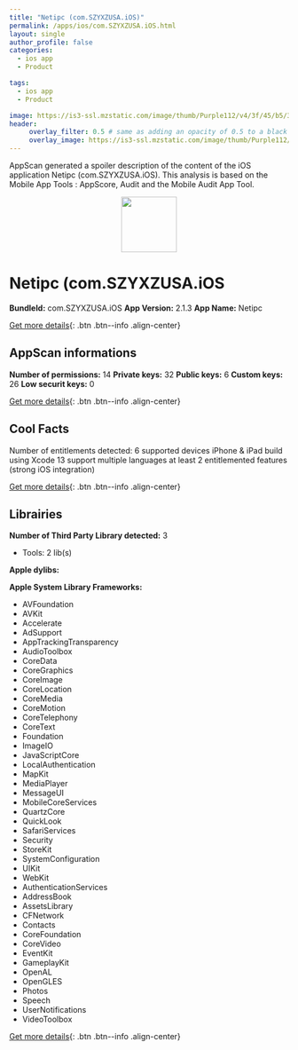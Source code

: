 ```yaml
---
title: "Netipc (com.SZYXZUSA.iOS)"
permalink: /apps/ios/com.SZYXZUSA.iOS.html
layout: single
author_profile: false
categories: 
  - ios app 
  - Product 

tags: 
  - ios app 
  - Product 

image: https://is3-ssl.mzstatic.com/image/thumb/Purple112/v4/3f/45/b5/3f45b562-4a8e-ba08-99be-18c42b0396ae/AppIcon-1x_U007emarketing-0-8-0-0-85-220.png/512x512bb.jpg
header: 
     overlay_filter: 0.5 # same as adding an opacity of 0.5 to a black background
     overlay_image: https://is3-ssl.mzstatic.com/image/thumb/Purple112/v4/3f/45/b5/3f45b562-4a8e-ba08-99be-18c42b0396ae/AppIcon-1x_U007emarketing-0-8-0-0-85-220.png/512x512bb.jpg
---
```

AppScan generated a spoiler description of the content of the iOS application Netipc (com.SZYXZUSA.iOS). This analysis is based on the Mobile App Tools : AppScore, Audit and the Mobile Audit App Tool.

  
  
<div style="text-align: center;"><img src="https://is3-ssl.mzstatic.com/image/thumb/Purple112/v4/3f/45/b5/3f45b562-4a8e-ba08-99be-18c42b0396ae/AppIcon-1x_U007emarketing-0-8-0-0-85-220.png/512x512bb.jpg" width="100" height="100"></div>  
  
# Netipc (com.SZYXZUSA.iOS

**BundleId:** com.SZYXZUSA.iOS
**App Version:** 2.1.3
**App Name:** Netipc


[Get more details](/pricing.html){: .btn .btn--info .align-center}  
  
## AppScan informations 

**Number of permissions:** 14
**Private keys:** 32
**Public keys:** 6
**Custom keys:** 26
**Low securit keys:** 0
  
[Get more details](/pricing.html){: .btn .btn--info .align-center}

## Cool Facts

Number of entitlements detected: 6
supported devices iPhone & iPad
build using Xcode 13
support multiple languages
at least 2 entitlemented features (strong iOS integration)
  
[Get more details](/pricing.html){: .btn .btn--info .align-center}

## Librairies 
**Number of Third Party Library detected:** 3
- Tools: 2 lib(s)

**Apple dylibs:**


**Apple System Library Frameworks:**
- AVFoundation
- AVKit
- Accelerate
- AdSupport
- AppTrackingTransparency
- AudioToolbox
- CoreData
- CoreGraphics
- CoreImage
- CoreLocation
- CoreMedia
- CoreMotion
- CoreTelephony
- CoreText
- Foundation
- ImageIO
- JavaScriptCore
- LocalAuthentication
- MapKit
- MediaPlayer
- MessageUI
- MobileCoreServices
- QuartzCore
- QuickLook
- SafariServices
- Security
- StoreKit
- SystemConfiguration
- UIKit
- WebKit
- AuthenticationServices
- AddressBook
- AssetsLibrary
- CFNetwork
- Contacts
- CoreFoundation
- CoreVideo
- EventKit
- GameplayKit
- OpenAL
- OpenGLES
- Photos
- Speech
- UserNotifications
- VideoToolbox


  
[Get more details](/pricing.html){: .btn .btn--info .align-center}

